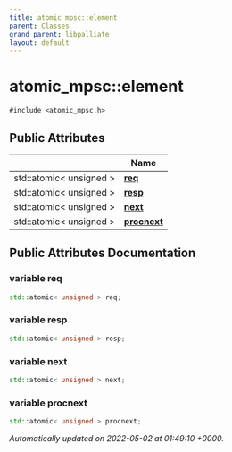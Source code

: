 ```yaml
---
title: atomic_mpsc::element
parent: Classes
grand_parent: libpalliate
layout: default
---
```


# atomic_mpsc::element






`#include <atomic_mpsc.h>`

## Public Attributes

|                | Name           |
| -------------- | -------------- |
| std::atomic< unsigned > | **[req](/libpalliate/generated/Classes/structatomic__mpsc_1_1element#variable-req)**  |
| std::atomic< unsigned > | **[resp](/libpalliate/generated/Classes/structatomic__mpsc_1_1element#variable-resp)**  |
| std::atomic< unsigned > | **[next](/libpalliate/generated/Classes/structatomic__mpsc_1_1element#variable-next)**  |
| std::atomic< unsigned > | **[procnext](/libpalliate/generated/Classes/structatomic__mpsc_1_1element#variable-procnext)**  |

## Public Attributes Documentation

### variable req

```cpp
std::atomic< unsigned > req;
```


### variable resp

```cpp
std::atomic< unsigned > resp;
```


### variable next

```cpp
std::atomic< unsigned > next;
```


### variable procnext

```cpp
std::atomic< unsigned > procnext;
```



_Automatically updated on 2022-05-02 at 01:49:10 +0000._